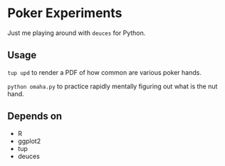 Poker Experiments
========

Just me playing around with `deuces` for Python.

Usage
--------

`tup upd` to render a PDF of how common are various poker hands.

`python omaha.py` to practice rapidly mentally figuring out what is
the nut hand.

Depends on
--------

* R
* ggplot2
* tup
* deuces
